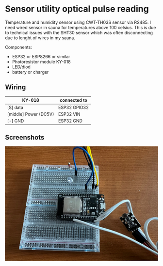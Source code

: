 
# Sensor utility optical pulse reading

Temperature and humidity sensor using CWT-TH03S sensor via RS485. I need wired sensor in sauna for temperatures above 100 celsius. This is due to technical issues with the SHT30 sensor which was often disconnecting due to lenght of wires in my sauna. 




Components:

- ESP32 or ESP8266 or similar
- Photoresistor module KY-018
- LED/diod
- battery or charger

## Wiring

| KY-018                | connected to  |
| ----------------------| ------------- |
| [S] data              | ESP32 GPIO32  |
| [middle] Power (DC5V) | ESP32 VIN     |
| [-] GND               | ESP32 GND     |


## Screenshots

![App Screenshot](https://github.com/jindrich296/sensor-utility-optical-pulse-reading-/blob/main/IMG_2035.jpg)

